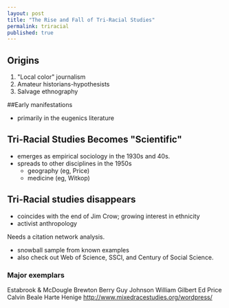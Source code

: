 ```yaml
---
layout: post
title: "The Rise and Fall of Tri-Racial Studies"
permalink: triracial
published: true
---
```



## Origins
1. "Local color" journalism
2. Amateur historians-hypothesists
3. Salvage ethnography

##Early manifestations
- primarily in the eugenics literature

## Tri-Racial Studies Becomes "Scientific"
* emerges as empirical sociology in the 1930s and 40s.
* spreads to other disciplines in the 1950s
  * geography (eg, Price)
  * medicine (eg, Witkop)

## Tri-Racial studies disappears
- coincides with the end of Jim Crow; growing interest in ethnicity
- activist anthropology

Needs a citation network analysis.

- snowball sample from known examples
- also check out Web of Science, SSCI, and Century of Social Science.

### Major exemplars
Estabrook & McDougle
Brewton Berry
Guy Johnson
William Gilbert
Ed Price
Calvin Beale
Harte
Henige
http://www.mixedracestudies.org/wordpress/







